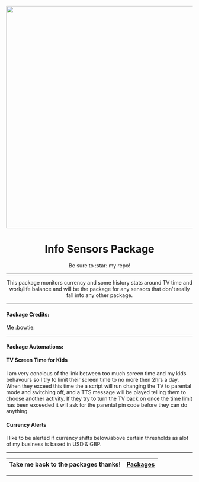 <p align="center">
  <img src="https://github.com/JamesMcCarthy79/Home-Assistant-Config/blob/master/HA%20Pics/currency.jpg" width="600"/>
</p>
<h1 align="center">Info Sensors Package</h1>
<p align="center">Be sure to :star: my repo!</p>
<hr *** </hr>
<p align="center">This package monitors currency and some history stats around TV time and work/life balance and will be the package for any sensors that don't really fall into any other package.</p>
<hr --- </hr> 

<h4 align="left">Package Credits:</h4>
<p align="left">Me :bowtie:

<hr --- </hr>

<h4 align="left">Package Automations:</h4>
<h4 align="left">TV Screen Time for Kids</h4>

I am very concious of the link between too much screen time and my kids behavours so I try to limit their screen time to no more then 2hrs a day. 
When they exceed this time the a script will run changing the TV to parental mode and switching off, and a TTS message will be played telling them to choose another activity. 
If they try to turn the TV back on once the time limit has been exceeded it will ask for the parental pin code before they can do anything.

<h4 align="left">Currency Alerts</h4>

I like to be alerted if currency shifts below/above certain thresholds as alot of my business is based in USD & GBP.

<hr --- </hr>


| Take me back to the packages thanks!| [Packages](https://github.com/JamesMcCarthy79/Home-Assistant-Config/tree/master/config/packages) | 
| --- | --- |

<hr --- </hr>
